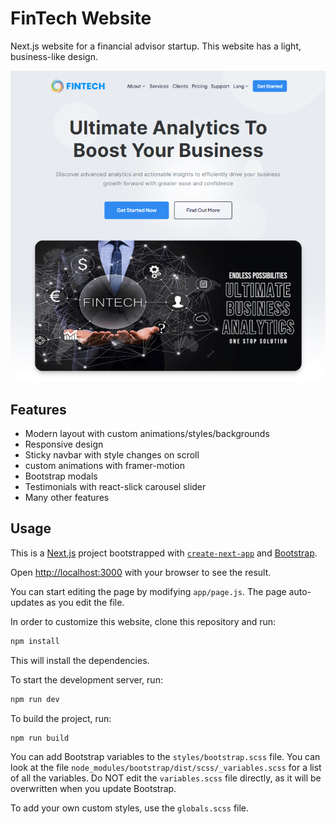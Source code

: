 # FinTech Website

Next.js website for a financial advisor startup. This website has a light, business-like design.

<img src="./public/images/desktop-screenshot.png"  />

## Features

- Modern layout with custom animations/styles/backgrounds
- Responsive design
- Sticky navbar with style changes on scroll
- custom animations with framer-motion
- Bootstrap modals
- Testimonials with react-slick carousel slider
- Many other features

## Usage

This is a [Next.js](https://nextjs.org/) project bootstrapped with [`create-next-app`](https://github.com/vercel/next.js/tree/canary/packages/create-next-app) and [Bootstrap](https://getbootstrap.com/).

Open [http://localhost:3000](http://localhost:3000) with your browser to see the result.

You can start editing the page by modifying `app/page.js`. The page auto-updates as you edit the file.

In order to customize this website, clone this repository and run:

```bash
npm install
```

This will install the dependencies.

To start the development server, run:

```bash
npm run dev
```

To build the project, run:

```bash
npm run build
```

You can add Bootstrap variables to the `styles/bootstrap.scss` file. You can look at the file `node_modules/bootstrap/dist/scss/_variables.scss` for a list of all the variables. Do NOT edit the `variables.scss` file directly, as it will be overwritten when you update Bootstrap.

To add your own custom styles, use the `globals.scss` file.

